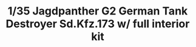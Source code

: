 ---
layout: product
title: "1/35 Jagdpanther G2 German Tank Destroyer Sd.Kfz.173  w/ full interior kit"
price: "7000" 
desc: "Maketa"
img_path: "/assets/img/TAKO2118.webp"
brand: "N/A"
available: false
special_offer: false
new: false
soon: false
cat: "010000"
subcat: "010200"
subsubcat: "0N/A"
sifra: "TAKO2118"
popular: false
---